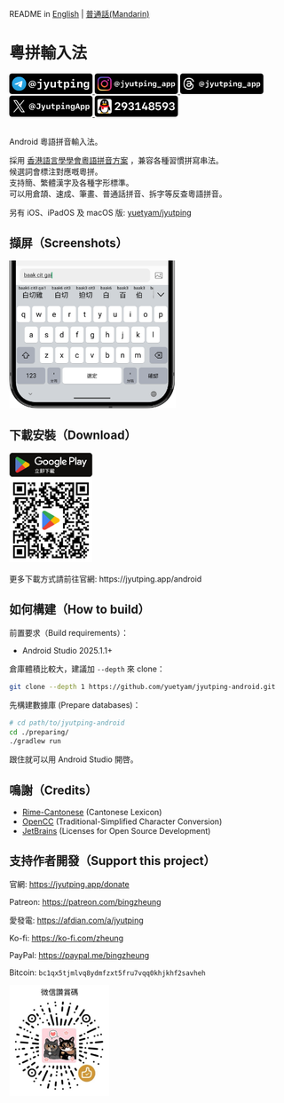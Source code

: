 README in [English](README-en.md) | [普通話(Mandarin)](README-cmn.md)

粵拼輸入法
======

<a href="https://t.me/jyutping">
        <img src="images/badge-telegram.png" alt="Telegram" width="150"/>
</a>
<a href="https://www.instagram.com/jyutping_app">
        <img src="images/badge-instagram.png" alt="Instagram" width="150"/>
</a>
<a href="https://www.threads.net/@jyutping_app">
        <img src="images/badge-threads.png" alt="Threads" width="150"/>
</a>
<a href="https://x.com/JyutpingApp">
        <img src="images/badge-twitter.png" alt="X (formerly Twitter)" width="150"/>
</a>
<a href="https://jq.qq.com/?k=4PR17m3t">
        <img src="images/badge-qq.png" alt="QQ" width="150"/>
</a>
<br>
<br>

Android 粵語拼音輸入法。

採用 [香港語言學學會粵語拼音方案](https://jyutping.org/jyutping) ，兼容各種習慣拼寫串法。  
候選詞會標注對應嘅粵拼。  
支持簡、繁體漢字及各種字形標準。  
可以用倉頡、速成、筆畫、普通話拼音、拆字等反查粵語拼音。

另有 iOS、iPadOS 及 macOS 版: [yuetyam/jyutping](https://github.com/yuetyam/jyutping)

## 擷屏（Screenshots）
<img src="images/screenshot.png" alt="App Screenshot" width="300"/>

## 下載安裝（Download）
<a href="https://play.google.com/store/apps/details?id=org.jyutping.jyutping">
        <img src="images/badge-google-play-download.svg" alt="Google Play badge" width="150"/>
</a>
<br>
<a href="https://play.google.com/store/apps/details?id=org.jyutping.jyutping">
        <img src="images/qrcode-google-play.png" alt="Google Play QR Code" width="150"/>
</a>
<br>
<br>
更多下載方式請前往官網: https://jyutping.app/android

## 如何構建（How to build）
前置要求（Build requirements）：
- Android Studio 2025.1.1+

倉庫體積比較大，建議加 `--depth` 來 clone：
~~~bash
git clone --depth 1 https://github.com/yuetyam/jyutping-android.git
~~~
先構建數據庫 (Prepare databases)：
~~~bash
# cd path/to/jyutping-android
cd ./preparing/
./gradlew run
~~~

跟住就可以用 Android Studio 開啓。

## 鳴謝（Credits）
- [Rime-Cantonese](https://github.com/rime/rime-cantonese) (Cantonese Lexicon)
- [OpenCC](https://github.com/BYVoid/OpenCC) (Traditional-Simplified Character Conversion)
- [JetBrains](https://www.jetbrains.com/) (Licenses for Open Source Development)

## 支持作者開發（Support this project）
官網: https://jyutping.app/donate

Patreon: https://patreon.com/bingzheung

愛發電: https://afdian.com/a/jyutping

Ko-fi: https://ko-fi.com/zheung

PayPal: https://paypal.me/bingzheung

Bitcoin: `bc1qx5tjmlvq8ydmfzxt5fru7vqq0khjkhf2savheh`

<img src="images/sponsor.jpg" alt="WeChat Sponsor" width="180"/>
